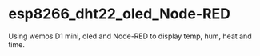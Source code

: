 # esp8266_dht22_oled_Node-RED
Using wemos D1 mini, oled and Node-RED to display temp, hum, heat and time.
